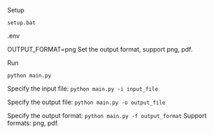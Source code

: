 Setup

`setup.bat`

.env

OUTPUT_FORMAT=png
Set the output format, support png, pdf.

Run

`python main.py`

Specify the input file:
`python main.py -i input_file`

Specify the output file:
`python main.py -o output_file`

Specify the output format:
`python main.py -f output_format`
Support formats: png, pdf.